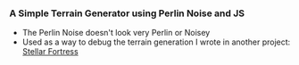 ### A Simple Terrain Generator using Perlin Noise and JS
 - The Perlin Noise doesn't look very Perlin or Noisey
 - Used as a way to debug the terrain generation I wrote in another project: [Stellar Fortress](https://github.com/Electro-Corp/Stellar-Fortress)
